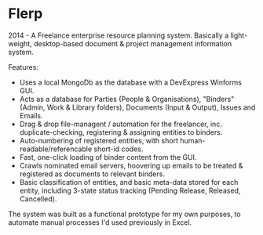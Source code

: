# Flerp
2014 - A Freelance enterprise resource planning system. Basically a light-weight, desktop-based document & project management information system.  

Features: 

- Uses a local MongoDb as the database with a DevExpress Winforms GUI. 
- Acts as a database for Parties (People & Organisations), "Binders" (Admin, Work & Library folders), Documents (Input & Output), Issues and Emails. 
- Drag & drop file-managent / automation for the freelancer, inc. duplicate-checking, registering & assigning entities to binders.
- Auto-numbering of registered entities, with short human-readable/referencable short-id codes.
- Fast, one-click loading of binder content from the GUI.
- Crawls nominated email servers, hoovering up emails to be treated & registered as documents to relevant binders. 
- Basic classification of entities, and basic meta-data stored for each entity, including 3-state status tracking (Pending Release, Released, Cancelled).

The system was built as a functional prototype for my own purposes, to automate manual processes I'd used previously in Excel. 
